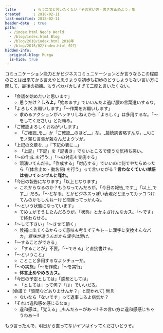 ```yaml
---
title        : もう二度と言いたくない「その言い方・書き方止めよう」集
created      : 2018-02-11
last-modified: 2018-02-11
header-date  : true
path:
  - /index.html Neo's World
  - /blog/index.html Blog
  - /blog/2018/index.html 2018年
  - /blog/2018/02/index.html 02月
hidden-info:
  original-blog: Murga
  is-hide: true
---
```


コミュニケーション能力とかビジネスコミュニケーションとか言うならこの程度のことは出来てから言えやと思うような初歩も初歩のどうしようもない言い方に関して、最後の指摘。もうバカバカしすぎて二度と言いたくない。

- 「会議を始めたいと思います」
  - 思うだけ？__しろよ。__「始めます」でいいんだよ逃げ腰の言葉遣いするな。
- 「よろしくお願いします」「〜作業をお願いします」
  - 求めるアクションがハッキリしねえから「よろしく」は多用するな。「〜をしてください」とた頼め。
- 「ご確認よろしくおねがいします」
  - 「ご確認_を_」か「ご確認__のほど__」な。_接続詞省略すんな。_人にモノ頼む言葉が雑なんだよクソが。
- 「上記の文章を…」「下記の表に…」
  - 「上記」「下記」を「記書き」でないところで使うな気持ち悪い。
- 「〜の作成_を行う_」「～の対応を実施する」
  - 頭湧いてんだろ。「作成する」「対応する」でいいのに何でやたらめったら「(体言止め・動名詞) を行う」って言いたがる？__言わなくていい単語は省いてシンプルに喋れ。__
- 「今日の報告になります」「以上となります」
  - これからなるのか？もうなってんだろが。「今日の報告_です_」「以上_です_」だろ。「〜となる」とかビジネスっぽい表現だと思ってカッコつけてんのかもしんねーけど間違ってっかんな。
- 「〜という状態になっています」
  - てめぇがそうしたんだろうが。「状態」とかふざけんなカス。「〜です」で終わらせろ。
- 「〜して下さい」「〜させて頂く」
  - 候補に出てくるからって意味も考えずテキトーに漢字に変換すんなバカ。_意味が違うんだから漢字は開け。_
- 「〜することができる」
  - 「することが」不要。「〜できる」と直接書ける。
- 「〜ということ」
  - ことこと多用するなよシチューか。
- 「〜の実施」「〜を作成」「〜を実行」
  - __体言止めやめろカス。__
- 「今日の予定としては」「感想としては」
  - 「としては」って何？「は」でいいだろ。
- (会議で「質問などありませんか？」と聞かれて) 無言
  - ないなら「ないです」って返事しろよ病気か？
- 「それは違和感を感じるなぁ」
  - 違和感は_「覚える」_もんだろーがあ〜!! その言い方に違和感感じちゃうわあ〜!!

もう言ったんで、明日から直ってないヤツはイッてくださいどうぞ。
